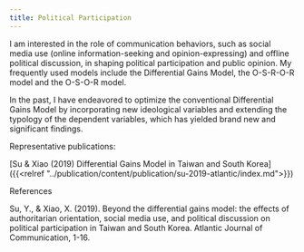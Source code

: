 ```yaml
---
title: Political Participation
---
```

I am interested in the role of communication behaviors, such as social media use (online information-seeking and opinion-expressing) and offline political discussion, in shaping political participation and public opinion. My frequently used models include the Differential Gains Model, the O-S-R-O-R model and the O-S-O-R model.

In the past, I have endeavored to optimize the conventional Differential Gains Model by incorporating new ideological variables and extending the typology of the dependent variables, which has yielded brand new and significant findings.

Representative publications:

[Su & Xiao (2019) Differential Gains Model in Taiwan and South Korea]({{<relref "../publication/content/publication/su-2019-atlantic/index.md">}})




References

Su, Y., & Xiao, X. (2019). Beyond the differential gains model: the effects of authoritarian orientation, social media use, and political discussion on political participation in Taiwan and South Korea. Atlantic Journal of Communication, 1-16.
